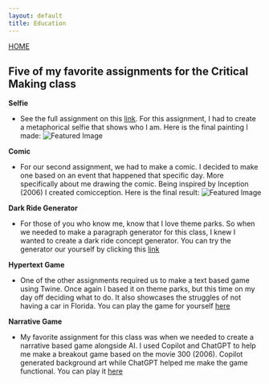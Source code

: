 ```yaml
---
layout: default 
title: Education
---
```


[HOME](/Portfolio_FredericCaeyers/)


## Five of my favorite assignments for the Critical Making class

**Selfie**
-   See the full assignment on this [link](https://fredericcaeyers.artstation.com/projects/VJOa3X).
For this assignment, I had to create a metaphorical selfie that shows who I am.
Here is the final painting I made:
![Featured Image](../assets/FinalSelfieV2.jpg)


**Comic**
-   For our second assignment, we had to make a comic. I decided to make one based on an event that happened that specific day. More specifically about me drawing the comic. Being inspired by Inception (2006) I created comicception.
Here is the final result:
![Featured Image](../assets/Assignment2_Comic_Final.jpg)


**Dark Ride Generator**
-   For those of you who know me, know that I love theme parks. So when we needed to make a paragraph generator for this class, I knew I wanted to create a dark ride concept generator. 
You can try the generator our yourself by clicking this [link](https://fre1509.itch.io/dark-ride-concept-generator)


**Hypertext Game**
-   One of the other assignments required us to make a text based game using Twine. Once again I based it on theme parks, but this time on my day off deciding what to do. It also showcases the struggles of not having a car in Florida.
You can play the game for yourself [here](https://fre1509.itch.io/a-day-off)


**Narrative Game**
-   My favorite assignment for this class was when we needed to create a narrative based game alongside AI. I used Copilot and ChatGPT to help me make a breakout game based on the movie 300 (2006). Copilot generated background art while ChatGPT helped me make the game functional. 
You can play it [here](https://openprocessing.org/sketch/2232925/)